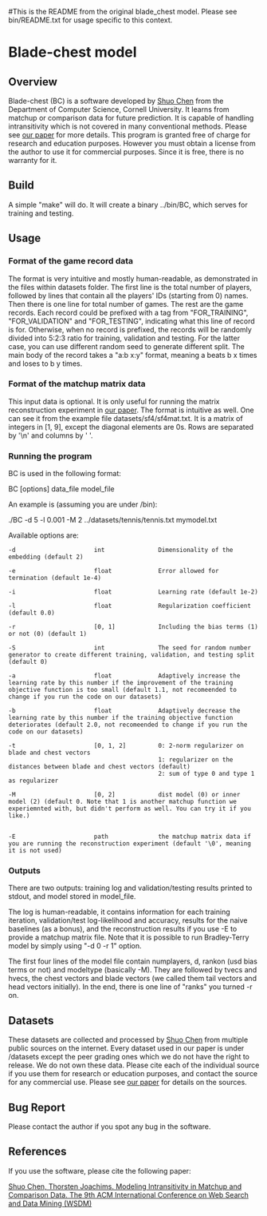 #This is the README from the original blade_chest model. Please see bin/README.txt for usage specific to this context.

# Blade-chest model

## Overview

Blade-chest (BC) is a software developed by [Shuo Chen](http://www.cs.cornell.edu/~shuochen/) from the Department of Computer Science, Cornell University. It learns from matchup or comparison data for future prediction. It is capable of handling intransitivity which is not covered in many conventional methods. Please see [our paper](http://www.cs.cornell.edu/~shuochen/pubs/wsdm16_chen.pdf) for more details. This program is granted free of charge for research and education purposes. However you must obtain a license from the author to use it for commercial purposes. Since it is free, there is no warranty for it.

## Build

A simple "make" will do. It will create a binary ../bin/BC, which serves for training and testing.

## Usage

### Format of the game record data

The format is very intuitive and mostly human-readable, as demonstrated in the files within datasets folder. The first line is the total number of players, followed by lines that contain all the players' IDs (starting from 0) names. Then there is one line for total number of games. The rest are the game records. Each record could be prefixed with a tag from "FOR\_TRAINING", "FOR\_VALIDATION" and "FOR\_TESTING", indicating what this line of record is for. Otherwise, when no record is prefixed, the records will be randomly divided into 5:2:3 ratio for training, validation and testing. For the latter case, you can use different random seed to generate different split. The main body of the record takes a "a:b x:y" format, meaning a beats b x times and loses to b y times.

### Format of the matchup matrix data

This input data is optional. It is only useful for running the matrix reconstruction experiment in [our paper](http://www.cs.cornell.edu/~shuochen/pubs/wsdm16_chen.pdf). The format is intuitive as well. One can see it from the example file datasets/sf4/sf4mat.txt. It is a matrix of integers in [1, 9], except the diagonal elements are 0s. Rows are separated by '\n' and columns by ' '.

### Running the program

BC is used in the following format:

BC [options] data\_file model\_file

An example is (assuming you are under /bin):

./BC -d 5 -l 0.001 -M 2 ../datasets/tennis/tennis.txt mymodel.txt

Available options are:

```
-d						int               Dimensionality of the embedding (default 2)

-e						float             Error allowed for termination (default 1e-4)

-i						float             Learning rate (default 1e-2)

-l						float             Regularization coefficient (default 0.0)

-r						[0, 1]            Including the bias terms (1) or not (0) (default 1)

-S						int               The seed for random number generator to create different training, validation, and testing split (default 0)

-a						float             Adaptively increase the learning rate by this number if the improvement of the training objective function is too small (default 1.1, not recomeended to change if you run the code on our datasets)

-b						float             Adaptively decrease the learning rate by this number if the training objective function deteriorates (default 2.0, not recomeended to change if you run the code on our datasets)

-t						[0, 1, 2]         0: 2-norm regularizer on blade and chest vectors 
  						                  1: regularizer on the distances between blade and chest vectors (default)
  						                  2: sum of type 0 and type 1 as regularizer 

-M						[0, 2]            dist model (0) or inner model (2) (default 0. Note that 1 is another matchup function we experiemnted with, but didn't perform as well. You can try it if you like.)


-E						path              the matchup matrix data if you are running the reconstruction experiment (default '\0', meaning it is not used)  
```

### Outputs

There are two outputs: training log and validation/testing results printed to stdout, and model stored in model\_file.

The log is human-readable, it contains information for each training iteration, validation/test log-likelihood and accuracy, results for the naive baselines (as a bonus), and the reconstruction results if you use -E to provide a matchup matrix file. Note that it is possible to run Bradley-Terry model by simply using "-d 0 -r 1" option.  

The first four lines of the model file contain numplayers, d, rankon (usd bias terms or not) and modeltype (basically -M). They are followed by tvecs and hvecs, the chest vectors and blade vectors (we called them tail vectors and head vectors initially). In the end, there is one line of "ranks" you turned -r on.

## Datasets

These datasets are collected and processed by [Shuo Chen](http://www.cs.cornell.edu/~shuochen/) from multiple public sources on the internet. Every dataset used in our paper is under /datasets except the peer grading ones which we do not have the right to release. We do not own these data. Please cite each of the individual source if you use them for research or education purposes, and contact the source for any commercial use. Please see [our paper](http://www.cs.cornell.edu/~shuochen/pubs/wsdm16_chen.pdf) for details on the sources.   



## Bug Report

Please contact the author if you spot any bug in the software.

## References

If you use the software, please cite the following paper:

[Shuo Chen, Thorsten Joachims. Modeling Intransitivity in Matchup and Comparison Data. The 9th ACM International Conference on Web Search and Data Mining (WSDM)](http://www.cs.cornell.edu/~shuochen/pubs/wsdm16_chen.pdf)
